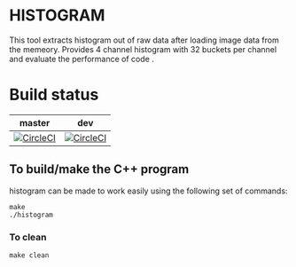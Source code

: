 # HISTOGRAM
This tool extracts histogram out of raw data after loading image data from the memeory.
Provides 4 channel histogram with 32 buckets per channel and evaluate the performance of code .

# Build status
| master | dev |
|:------:|:------:|
[![CircleCI](https://circleci.com/gh/XLAR-8/Histogram.svg?style=svg)](https://circleci.com/gh/17198/Histogram)|[![CircleCI](https://circleci.com/gh/XLAR-8/Histogram/tree/dev.svg?style=svg)](https://circleci.com/gh/XLAR-8/Histogram/tree/dev)|


## To build/make the C++ program

histogram can be made to work easily using the following set of commands:

``` 
make
./histogram

```

### To clean 

```
make clean
```


